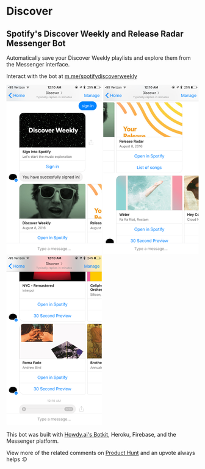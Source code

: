 # Discover
## Spotify's Discover Weekly and Release Radar Messenger Bot

Automatically save your Discover Weekly playlists and explore them from the Messenger interface.

Interact with the bot at <a href="https://m.me/spotifydiscoverweekly">m.me/spotifydiscoverweekly</a>

<img alt="Screenshot 1" src="https://raw.githubusercontent.com/dnosk/discover/master/images/screenshot1.png" width="250px">
<img alt="Screenshot 1" src="https://raw.githubusercontent.com/dnosk/discover/master/images/screenshot2.png" width="250px">
<img alt="Screenshot 1" src="https://raw.githubusercontent.com/dnosk/discover/master/images/screenshot3.png" width="250px">

This bot was built with <a href="https://github.com/howdyai/botkit">Howdy.ai's Botkit</a>, Heroku, Firebase, and the Messenger platform.

View more of the related comments on <a href="https://www.producthunt.com/posts/discover-messenger">Product Hunt</a> and an upvote always helps :D
